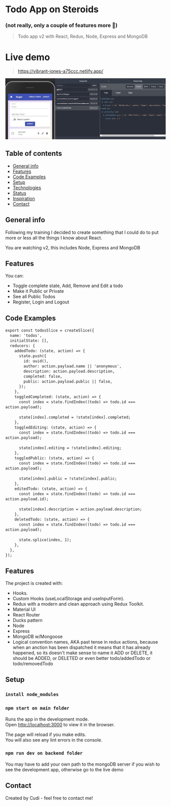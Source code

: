 # Todo App on Steroids

### (not really, only a couple of features more 🍕)

> Todo app v2 with React, Redux, Node, Express and MongoDB

# Live demo

> https://vibrant-jones-a75ccc.netlify.app/

![Design preview for the  coding challenge](./Screenshot_1.jpg)

## Table of contents

- [General info](#general-info)
- [Features](#features)
- [Code Examples](#code-examples)
- [Setup](#setup)
- [Technologies](#technologies)
- [Status](#status)
- [Inspiration](#inspiration)
- [Contact](#contact)

## General info

Following my training I decided to create something that I could do to put more or less all the things I know about React.

You are watching v2, this includes Node, Express and MongoDB

## Features

You can:

- Toggle complete state, Add, Remove and Edit a todo
- Make it Public or Private
- See all Public Todos
- Register, Login and Logout

## Code Examples

```
export const todosSlice = createSlice({
  name: 'todos',
  initialState: [],
  reducers: {
    addedTodo: (state, action) => {
      state.push({
        id: uuid(),
        author: action.payload.name || 'anonymous',
        description: action.payload.description,
        completed: false,
        public: action.payload.public || false,
      });
    },
    toggledCompleted: (state, action) => {
      const index = state.findIndex((todo) => todo.id === action.payload);

      state[index].completed = !state[index].completed;
    },
    toggledEditing: (state, action) => {
      const index = state.findIndex((todo) => todo.id === action.payload);

      state[index].editing = !state[index].editing;
    },
    toggledPublic: (state, action) => {
      const index = state.findIndex((todo) => todo.id === action.payload);

      state[index].public = !state[index].public;
    },
    editedTodo: (state, action) => {
      const index = state.findIndex((todo) => todo.id === action.payload.id);

      state[index].description = action.payload.description;
    },
    deletedTodo: (state, action) => {
      const index = state.findIndex((todo) => todo.id === action.payload);

      state.splice(index, 1);
    },
  },
});
```

## Features

The project is created with:

- Hooks.
- Custom Hooks (useLocalStorage and useInputForm).
- Redux with a modern and clean approach using Redux Toolkit.
- Material UI
- React Router
- Ducks pattern
- Node
- Express
- MongoDB w/Mongoose
- Logical convention names, AKA past tense in redux actions, because when an anction has been dispatched it means that it has already happened, so its doesn't make sense to name it ADD or DELETE, it should be ADDED, or DELETED or even better todo/addedTodo or todo/removedTodo

## Setup

### `install node_modules`

### `npm start on main folder`

Runs the app in the development mode.\
Open [http://localhost:3000](http://localhost:3000) to view it in the browser.

The page will reload if you make edits.\
You will also see any lint errors in the console.

### `npm run dev on backend folder`

You may have to add your own path to the mongoDB server if you wish to see the development app, otherwise go to the live demo

## Contact

Created by Cudi - feel free to contact me!
